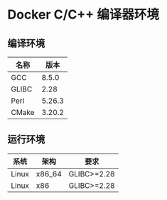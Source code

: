 # Docker C/C++ 编译器环境

## 编译环境

| 名称 | 版本 |
| -- | -- |
| GCC | 8.5.0 |
| GLIBC | 2.28 |
| Perl | 5.26.3 |
| CMake | 3.20.2 |

## 运行环境

| 系统 | 架构 | 要求 |
| -- | -- | -- |
| Linux | x86_64 | GLIBC>=2.28 |
| Linux | x86 | GLIBC>=2.28 |


